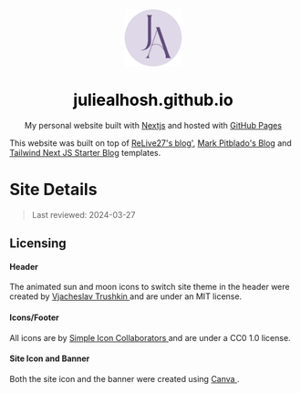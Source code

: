 <div align="center">
  <img alt="Logo" src="https://github.com/juliealhosh/juliealhosh.github.io/blob/main/public/static/images/logo.png" width="100px" />
</div>
<h1 align="center">
  <a href="https://juliealhosh.github.io/" style="text-decoration: none;color: black">juliealhosh.github.io</a>
</h1>
<p align="center">
  My personal website built with <a href="https://nextjs.org/" target="_blank">Nextjs</a> and hosted with <a href="https://pages.github.com/" target="_blank">GitHub Pages</a>
</p>

This website was built on top of [ReLive27's blog'](https://github.com/ReLive27/ReLive27.github.io), [Mark Pitblado's Blog](https://github.com/mark-pitblado/personal-website) and [Tailwind Next JS Starter Blog](https://github.com/timlrx/tailwind-nextjs-starter-blog) templates.


<div className="px-6 py-32 lg:px-8">
  <div className="mx-auto max-w-3xl text-text leading-7">
    <h1 className="mt-2 text-3xl text-indigo-950 dark:text-slate-50 font-bold tracking-tight sm:text-4xl">
      Site Details
    </h1>
    <blockquote className="mt-6 text-indigo-950 dark:text-slate-50">
      Last reviewed: 2024-03-27
    </blockquote>
    <h2 className="mt-6 text-2xl text-indigo-950 dark:text-slate-50 font-bold tracking-tight sm:text-3xl">
      Licensing
    </h2>
    <h4 className="mt-3 text-lg font-bold text-indigo-950 dark:text-slate-50">Header</h4>
    <p className="mt-3 leading-8 text-indigo-950 dark:text-slate-50">
      The animated sun and moon icons to switch site theme in the header were created by
      <a
        href="https://github.com/cyberalien/line-md"
        className="text-indigo-950 hover:text-purple-400 dark:hover:text-purple-300 dark:text-slate-50 "
      >
        Vjacheslav Trushkin
      </a>
      and are under an MIT license.
    </p>
    <h4 className="mt-3 text-lg font-bold text-indigo-950 dark:text-slate-50">
      Icons/Footer
    </h4>
    <p className="mt-3 leading-8 text-indigo-950 dark:text-slate-50">
      All icons are by
      <a
        href="https://github.com/simple-icons/simple-icons"
        className="text-indigo-950 dark:text-slate-50 hover:text-purple-400 dark:hover:text-purple-300"
      >
        Simple Icon Collaborators
      </a>
      and are under a CC0 1.0 license.
    </p>
    <h4 className="mt-3 text-lg font-bold text-indigo-950 dark:text-slate-50 hover:text-purple-400 dark:hover:text-purple-300">
      Site Icon and Banner
    </h4>
    <p className="mt-3 leading-8 text-indigo-950 dark:text-slate-50">
      Both the site icon and the banner were created using
      <a
        href="https://www.canva.com/"
        className="text-indigo-950 dark:text-slate-50 hover:text-purple-400 dark:hover:text-purple-300"
      >
        Canva
      </a>
      .
    </p>
  </div>
</div>